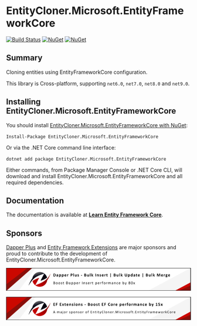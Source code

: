 
EntityCloner.Microsoft.EntityFrameworkCore
=========================================
[![Build Status](https://ci.appveyor.com/api/projects/status/github/HenkKin/EntityCloner.Microsoft.EntityFrameworkCore?branch=master&svg=true)](https://ci.appveyor.com/project/HenkKin/EntityCloner.Microsoft.EntityFrameworkCore) 
[![NuGet](https://img.shields.io/nuget/dt/EntityCloner.Microsoft.EntityFrameworkCore.svg)](https://www.nuget.org/packages/EntityCloner.Microsoft.EntityFrameworkCore) 
[![NuGet](https://img.shields.io/nuget/vpre/EntityCloner.Microsoft.EntityFrameworkCore.svg)](https://www.nuget.org/packages/EntityCloner.Microsoft.EntityFrameworkCore)


## Summary

Cloning entities using EntityFrameworkCore configuration.

This library is Cross-platform, supporting `net6.0`, `net7.0`, `net8.0` and `net9.0`.


## Installing EntityCloner.Microsoft.EntityFrameworkCore

You should install [EntityCloner.Microsoft.EntityFrameworkCore with NuGet](https://www.nuget.org/packages/EntityCloner.Microsoft.EntityFrameworkCore):

    Install-Package EntityCloner.Microsoft.EntityFrameworkCore

Or via the .NET Core command line interface:

    dotnet add package EntityCloner.Microsoft.EntityFrameworkCore

Either commands, from Package Manager Console or .NET Core CLI, will download and install EntityCloner.Microsoft.EntityFrameworkCore and all required dependencies.

## Documentation

The documentation is available at **[Learn Entity Framework Core](https://www.learnentityframeworkcore.com/extensions/entitycloner-microsoft-entityframeworkcore?utm_source=HenkKin&utm_medium=EntityCloner.Microsoft.EntityFrameworkCore)**.

## Sponsors

[Dapper Plus](https://dapper-plus.net/?utm_source=HenkKin&utm_medium=EntityCloner.Microsoft.EntityFrameworkCore) and [Entity Framework Extensions](https://entityframework-extensions.net/?utm_source=HenkKin&utm_medium=EntityCloner.Microsoft.EntityFrameworkCore) are major sponsors and proud to contribute to the development of EntityCloner.Microsoft.EntityFrameworkCore.

[![Dapper Plus](https://raw.githubusercontent.com/HenkKin/EntityCloner.Microsoft.EntityFrameworkCore/master/dapper-plus-sponsor.png)](https://dapper-plus.net/bulk-insert?utm_source=HenkKin&utm_medium=EntityCloner.Microsoft.EntityFrameworkCore)

[![Entity Framework Extensions](https://raw.githubusercontent.com/HenkKin/EntityCloner.Microsoft.EntityFrameworkCore/master/entity-framework-extensions-sponsor.png)](https://entityframework-extensions.net/bulk-insert?utm_source=HenkKin&utm_medium=EntityCloner.Microsoft.EntityFrameworkCore)


